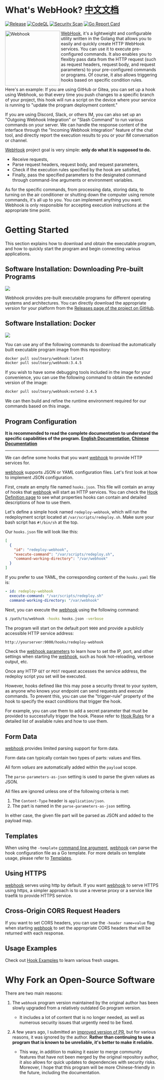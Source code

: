 # What's WebHook? [中文文档](./README-zhCN.md)

[![Release](https://github.com/soulteary/webhook/actions/workflows/build.yml/badge.svg?branch=main)](https://github.com/soulteary/webhook/actions/workflows/build.yml) [![CodeQL](https://github.com/soulteary/webhook/actions/workflows/codeql.yml/badge.svg)](https://github.com/soulteary/webhook/actions/workflows/codeql.yml) [![Security Scan](https://github.com/soulteary/webhook/actions/workflows/scan.yml/badge.svg)](https://github.com/soulteary/webhook/actions/workflows/scan.yml) [![Go Report Card](https://goreportcard.com/badge/github.com/soulteary/webhook)](https://goreportcard.com/report/github.com/soulteary/webhook)

 <img src="./docs/logo/logo-600x600.jpg" alt="Webhook" align="left" width="180" />
 
 [WebHook][w], it's a lightweight and configurable utility written in the Golang that allows you to easily and quickly create HTTP WebHook services. You can use it to execute pre-configured commands. It also enables you to flexibly pass data from the HTTP request (such as request headers, request body, and request parameters) to your pre-configured commands or programs. Of course, it also allows triggering hooks based on specific condition rules.

Here's an example: If you are using GitHub or Gitea, you can set up a hook using Webhook, so that every time you push changes to a specific branch of your project, this hook will run a script on the device where your service is running to "update the program deployment content."

If you are using Discord, Slack, or others IM, you can also set up an "Outgoing Webhook Integration" or "Slash Command" to run various commands on your server. We can handle the response content of the interface through the "Incoming Webhook Integration" feature of the chat tool, and directly report the execution results to you or your IM conversation or channel.

[WebHook][w] project goal is very simple: **only do what it is supposed to do.**

- Receive requests,
- Parse request headers, request body, and request parameters,
- Check if the execution rules specified by the hook are satisfied,
- Finally, pass the specified parameters to the designated command through command-line arguments or environment variables.

As for the specific commands, from processing data, storing data, to turning on the air conditioner or shutting down the computer using remote commands, it's all up to you. You can implement anything you want. Webhook is only responsible for accepting execution instructions at the appropriate time point.

# Getting Started

This section explains how to download and obtain the executable program, and how to quickly start the program and begin connecting various applications.

## Software Installation: Downloading Pre-built Programs

[![](.github/release.png)](https://github.com/soulteary/webhook/releases)

Webhook provides pre-built executable programs for different operating systems and architectures. You can directly download the appropriate version for your platform from the [Releases page of the project on GitHub](https://github.com/soulteary/webhook/releases).

## Software Installation: Docker

![](.github/dockerhub.png)

You can use any of the following commands to download the automatically built executable program image from this repository:

```bash
docker pull soulteary/webhook:latest
docker pull soulteary/webhook:3.4.5
```

If you wish to have some debugging tools included in the image for your convenience, you can use the following command to obtain the extended version of the image:

```bash
docker pull soulteary/webhook:extend-3.4.5
```

We can then build and refine the runtime environment required for our commands based on this image.

## Program Configuration

**It is recommended to read the complete documentation to understand the specific capabilities of the program. [English Documentation](./docs/en-US/), [Chinese Documentation](./docs/zh-CN/)**

---

We can define some hooks that you want [webhook][w] to provide HTTP services for.

[webhook][w] supports JSON or YAML configuration files. Let's first look at how to implement JSON configuration.

First, create an empty file named `hooks.json`. This file will contain an array of hooks that [webhook][w] will start as HTTP services. You can check the [Hook Definition page](docs/en-US/Hook-Definition.md) to see what properties hooks can contain and detailed descriptions of how to use them.

Let's define a simple hook named `redeploy-webhook`, which will run the redeployment script located at `/var/scripts/redeploy.sh`. Make sure your bash script has `#!/bin/sh` at the top.

Our `hooks.json` file will look like this:

```json
[
  {
    "id": "redeploy-webhook",
    "execute-command": "/var/scripts/redeploy.sh",
    "command-working-directory": "/var/webhook"
  }
]
```

If you prefer to use YAML, the corresponding content of the `hooks.yaml` file is:

```yaml
- id: redeploy-webhook
  execute-command: "/var/scripts/redeploy.sh"
  command-working-directory: "/var/webhook"
```

Next, you can execute the [webhook][w] using the following command:

```bash
$ /path/to/webhook -hooks hooks.json -verbose
```

The program will start on the default port `9000` and provide a publicly accessible HTTP service address:

```bash
http://yourserver:9000/hooks/redeploy-webhook
```

Check the [webhook parameters](docs/en-US/Webhook-Parameters.md) to learn how to set the IP, port, and other settings when starting the [webhook][w], such as hook hot-reloading, verbose output, etc.

Once any HTTP `GET` or `POST` request accesses the service address, the redeploy script you set will be executed.

However, hooks defined like this may pose a security threat to your system, as anyone who knows your endpoint can send requests and execute commands. To prevent this, you can use the "trigger-rule" property of the hook to specify the exact conditions that trigger the hook.

For example, you can use them to add a secret parameter that must be provided to successfully trigger the hook. Please refer to [Hook Rules](docs/en-US/Hook-Rules.md) for a detailed list of available rules and how to use them.

## Form Data

[webhook][w] provides limited parsing support for form data.

Form data can typically contain two types of parts: values and files.

All form _values_ are automatically added within the `payload` scope.

The `parse-parameters-as-json` setting is used to parse the given values as JSON.

All files are ignored unless one of the following criteria is met:

1. The `Content-Type` header is `application/json`.
2. The part is named in the `parse-parameters-as-json` setting.

In either case, the given file part will be parsed as JSON and added to the payload map.

## Templates

When using the `-template` [command line argument](docs/en-US/Webhook-Parameters.md), [webhook][w] can parse the hook configuration file as a Go template. For more details on template usage, please refer to [Templates](docs/en-US/Templates.md).

## Using HTTPS

[webhook][w] serves using http by default. If you want [webhook][w] to serve HTTPS using https, a simpler approach is to use a reverse proxy or a service like traefik to provide HTTPS service.

## Cross-Origin CORS Request Headers

If you want to set CORS headers, you can use the `-header name=value` flag when starting [webhook][w] to set the appropriate CORS headers that will be returned with each response.

## Usage Examples

Check out [Hook Examples](docs/en-US/Hook-Examples.md) to learn various fresh usages.

# Why Fork an Open-Source Software

There are two main reasons:

1. The `webhook` program version maintained by the original author has been slowly upgraded from a relatively outdated Go program version.
   - It includes a lot of content that is no longer needed, as well as numerous security issues that urgently need to be fixed.

2. A few years ago, I submitted an [improved version of PR](https://github.com/adnanh/webhook/pull/570), but for various reasons, it was ignored by the author. **Rather than continuing to use a program that is known to be unreliable, it's better to make it reliable.**
   - This way, in addition to making it easier to merge community features that have not been merged by the original repository author, it also allows for quick updates to dependencies with security risks. Moreover, I hope that this program will be more Chinese-friendly in the future, including the documentation.

[w]: https://github.com/soulteary/webhook
